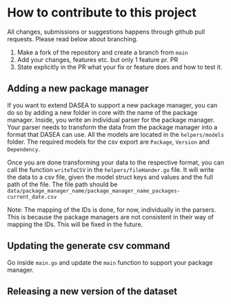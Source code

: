 # How to contribute to this project

All changes, submissions or suggestions happens through github pull requests. Please read below about branching.

1. Make a fork of the repository and create a branch from `main`
2. Add your changes, features etc. but only 1 feature pr. PR
3. State explicitly in the PR what your fix or feature does and how to test it.

## Adding a new package manager

If you want to extend DASEA to support a new package manager, you can do so by adding a new folder in core with the name of the package manager. Inside, you write an individual parser for the package manager. Your parser needs to transform the data from the package manager into a format that DASEA can use. All the models are located in the `helpers/models` folder. The required models for the csv export are `Package`, `Version` and `Dependency`.

Once you are done transforming your data to the respective format, you can call the function `writeToCSV` in the `helpers/fileHander.go` file. It will write the data to a csv file, given the model struct keys and values and the full path of the file. The file path should be `data/package_manager_name/package_manager_name_packages-current_date.csv`

Note: The mapping of the IDs is done, for now, individually in the parsers. This is because the package managers are not consistent in their way of mapping the IDs. This will be fixed in the future.

## Updating the generate csv command

Go inside `main.go` and update the `main` function to support your package manager.

## Releasing a new version of the dataset

